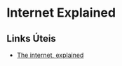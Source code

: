 # Internet Explained

## Links Úteis

- [The internet, explained](https://www.vox.com/2014/6/16/18076282/the-internet)